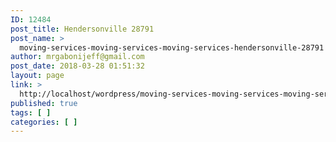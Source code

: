 ```yaml
---
ID: 12484
post_title: Hendersonville 28791
post_name: >
  moving-services-moving-services-moving-services-hendersonville-28791
author: mrgabonijeff@gmail.com
post_date: 2018-03-28 01:51:32
layout: page
link: >
  http://localhost/wordpress/moving-services-moving-services-moving-services-hendersonville-28791/
published: true
tags: [ ]
categories: [ ]
---
```

